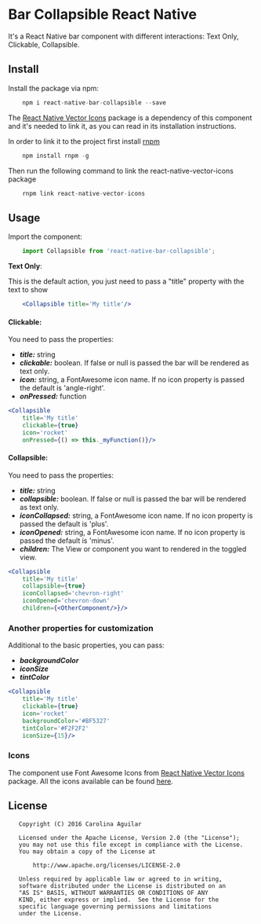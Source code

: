 
# Bar Collapsible React Native

It's a React Native bar component with different interactions: Text Only,
Clickable, Collapsible.

## Install

Install the package via npm:

```javascript
    npm i react-native-bar-collapsible --save
```

The [React Native Vector Icons](https://github.com/oblador/react-native-vector-icons)
package is a dependency of this component and it's needed to link it, as you can
read in its installation instructions.

In order to link it to the project first install [rnpm](https://github.com/rnpm/rnpm)

```javascript
    npm install rnpm -g
```

Then run the following command to link the react-native-vector-icons package

```javascript
    rnpm link react-native-vector-icons
```

## Usage

Import the component:

```javascript
    import Collapsible from 'react-native-bar-collapsible';
```

**Text Only**:

This is the default action, you just need to pass a "title" property with the text to show

```jsx
    <Collapsible title='My title'/>
```

#### Clickable:

You need to pass the properties:

- ***title:*** string
- ***clickable:*** boolean. If false or null is passed the bar will be rendered as text only.
- ***icon:*** string, a FontAwesome icon name. If no icon property is passed the
    default is 'angle-right'.
- ***onPressed:*** function

```jsx
<Collapsible
    title='My title'
    clickable={true}
    icon='rocket'
    onPressed={() => this._myFunction()}/>
```

#### Collapsible:

You need to pass the properties:

- ***title:*** string
- ***collapsible:*** boolean. If false or null is passed the bar will be rendered as text only.
- ***iconCollapsed:*** string, a FontAwesome icon name. If no icon property is passed the
    default is 'plus'.
- ***iconOpened:*** string, a FontAwesome icon name. If no icon property is passed the
    default is 'minus'.
- ***children:*** The View or component you want to rendered in the toggled view.

```jsx
<Collapsible
    title='My title'
    collapsible={true}
    iconCollapsed='chevron-right'
    iconOpened='chevron-down'
    children={<OtherComponent/>}/>
```

### Another properties for customization

Additional to the basic properties, you can pass:

- ***backgroundColor***
- ***iconSize***
- ***tintColor***

```jsx
<Collapsible
    title='My title'
    clickable={true}
    icon='rocket'
    backgroundColor='#BF5327'
    tintColor='#F2F2F2'
    iconSize={15}/>
```

### Icons

The component use Font Awesome Icons from
[React Native Vector Icons](https://github.com/oblador/react-native-vector-icons)
package. All the icons available can be found [here](http://fortawesome.github.io/Font-Awesome/icons/).




## License

```
   Copyright (C) 2016 Carolina Aguilar

   Licensed under the Apache License, Version 2.0 (the "License");
   you may not use this file except in compliance with the License.
   You may obtain a copy of the License at

       http://www.apache.org/licenses/LICENSE-2.0

   Unless required by applicable law or agreed to in writing,
   software distributed under the License is distributed on an
   "AS IS" BASIS, WITHOUT WARRANTIES OR CONDITIONS OF ANY
   KIND, either express or implied.  See the License for the
   specific language governing permissions and limitations
   under the License.
```
